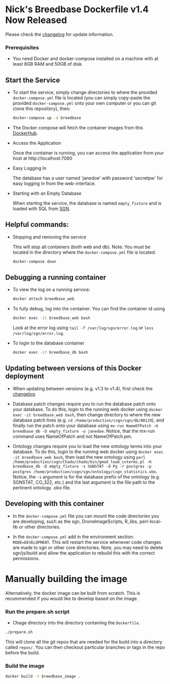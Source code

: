# Nick's Breedbase Dockerfile v1.4 Now Released

Please check the [changelog](https://github.com/nickmorales/breedbase_dockerfile/wiki/Changelog) for update information.

### Prerequisites

- You need Docker and docker-compose installed on a machine with at least 8GB RAM and 50GB of disk.

## Start the Service

- To start the service, simply change directories to where the provided `docker-compose.yml` file is located (you can simply copy-paste the provided `docker-compose.yml` onto your own computer or you can git clone this repository), then:

    ```bash
    docker-compose up -d breedbase
    ```

- The Docker compose will fetch the container images from this [DockerHub](https://hub.docker.com/repository/docker/nmorales3142/nicksbreedbase).

- Access the Application

    Once the container is running, you can access the application from your host at http://localhost:7080

- Easy Logging In

    The database has a user named 'janedoe' with password 'secretpw' for easy logging in from the web-interface.

- Starting with an Empty Database

    When starting the service, the database is named `empty_fixture` and is loaded with SQL from [SGN](https://github.com/solgenomics/sgn/blob/master/t/data/fixture/empty_fixture.sql).

## Helpful commands:

- Stopping and removing the service

    This will stop all containers (both web and db). Note: You must be located in the directory where the `docker-compose.yml` file is located.

    ```bash
    docker-compose down
    ```

## Debugging a running container

- To view the log on a running service:

    ```bash
    docker attach breedbase_web
    ```

- To fully debug, log into the container. You can find the container id using

    ```bash
    docker exec -it breedbase_web bash
    ```

    Look at the error log using `tail -f /var/log/sgn/error.log` or `less /var/log/sgn/error.log`.

- To login to the database container

    ```bash
    docker exec -it breedbase_db bash
    ```

## Updating between versions of this Docker deployment

- When updating between versions (e.g. v1.3 to v1.4), first check the [changelog](https://github.com/nickmorales/breedbase_dockerfile/wiki/Changelog).

- Database patch changes require you to run the database patch onto your database. To do this, login to the running web docker using `docker exec -it breedbase_web bash`, then change directory to where the new database patch lives (e.g. `cd /home/production/cxgn/sgn/db/00129`), and finally run the patch onto your database using `mx-run NameOfPatch -H breedbase_db -D empty_fixture -u janedoe`. Notice, that the mx-run command uses NameOfPatch and not NameOfPatch.pm.

- Ontology changes require you to load the new ontology terms into your database. To do this, login to the running web docker using `docker exec -it breedbase_web bash`, then load the new ontology using `perl /home/production/cxgn/Chado/chado/bin/gmod_load_cvterms.pl -H breedbase_db -D empty_fixture -s SGNSTAT -d Pg -r postgres -p postgres /home/production/cxgn/sgn/ontology/cxgn_statistics.obo`. Notice, the `-s` argument is for the database prefix of the ontology (e.g. SGNSTAT, CO_322, etc.) and the last argument is the file path to the pertinent ontology .obo file.

## Developing with this container

- In the `docker-compose.yml` file you can mount the code directories you are developing, such as the sgn, DroneImageScripts, R_libs, perl-local-lib or other directories.

- In the `docker-compose.yml` add in the environment section: `MODE=DEVELOPMENT`. This will restart the service whenever code changes are made to sgn or other core directories. Note, you may need to delete sgn/js/build and allow the application to rebuild this with the correct permissions.

# Manually building the image

Alternatively, the docker image can be built from scratch. This is recommended if you would like to develop based on the image.

### Run the prepare.sh script

- Chage directory into the directory containing the `Dockerfile`.

```bash
./prepare.sh
```

This will clone all the git repos that are needed for the build into a directory called `repos/`.
You can then checkout particular branches or tags in the repo before the build.

### Build the image

```bash
docker build -t breedbase_image .
```

